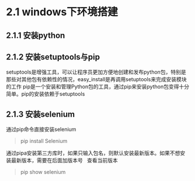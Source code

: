 # 2.1 windows下环境搭建
## 2.1.1 安装python
## 2.1.2 安装setuptools与pip
setuptools是增强工具，可以让程序员更加方便地创建和发布python包，特别是那些对其他包有依赖性的情况，easy_install是再调用setuptools来完成安装模块的工作
pip是一个安装和管理Python包的工具，通过pip来安装python包变得十分简单。pip的安装依赖于setuptools
## 2.1.3 安装selenium
通过pip命令直接安装selenium  
> pip install Selenium  

通过pipa安装第三方库时，如果只输入包名，则默认安装最新版本。如果不想安装最新版本，需要在后面加版本号  
查看当前版本  
> pip show selenium
